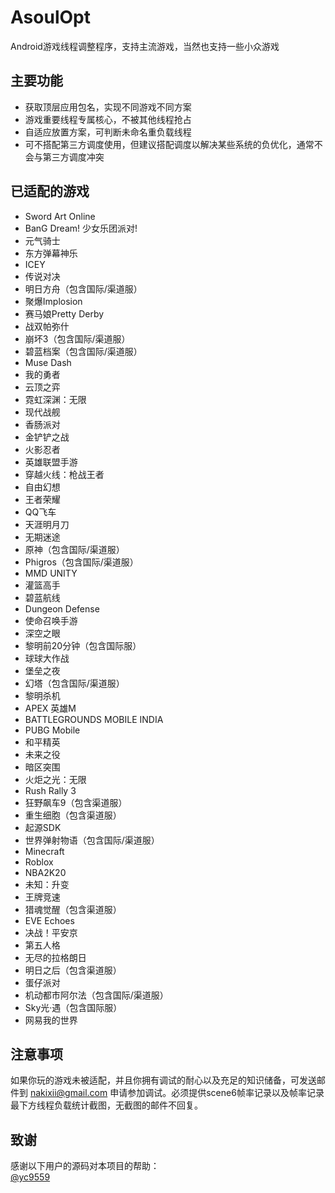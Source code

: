 # AsoulOpt
Android游戏线程调整程序，支持主流游戏，当然也支持一些小众游戏

## 主要功能
- 获取顶层应用包名，实现不同游戏不同方案
- 游戏重要线程专属核心，不被其他线程抢占
- 自适应放置方案，可判断未命名重负载线程
- 可不搭配第三方调度使用，但建议搭配调度以解决某些系统的负优化，通常不会与第三方调度冲突

## 已适配的游戏
- Sword Art Online
- BanG Dream! 少女乐团派对!
- 元气骑士
- 东方弹幕神乐
- ICEY
- 传说对决
- 明日方舟（包含国际/渠道服）
- 聚爆Implosion
- 赛马娘Pretty Derby
- 战双帕弥什
- 崩坏3（包含国际/渠道服）
- 碧蓝档案（包含国际/渠道服）
- Muse Dash
- 我的勇者
- 云顶之弈
- 霓虹深渊：无限
- 现代战舰
- 香肠派对
- 金铲铲之战
- 火影忍者
- 英雄联盟手游
- 穿越火线：枪战王者
- 自由幻想
- 王者荣耀
- QQ飞车
- 天涯明月刀
- 无期迷途
- 原神（包含国际/渠道服）
- Phigros（包含国际/渠道服）
- MMD UNITY
- 灌篮高手
- 碧蓝航线
- Dungeon Defense
- 使命召唤手游
- 深空之眼
- 黎明前20分钟（包含国际服）
- 球球大作战
- 堡垒之夜
- 幻塔（包含国际/渠道服）
- 黎明杀机
- APEX 英雄M
- BATTLEGROUNDS MOBILE INDIA
- PUBG Mobile
- 和平精英
- 未来之役
- 暗区突围
- 火炬之光：无限
- Rush Rally 3
- 狂野飙车9（包含渠道服）
- 重生细胞（包含渠道服）
- 起源SDK
- 世界弹射物语（包含国际/渠道服）
- Minecraft
- Roblox
- NBA2K20
- 未知：升变
- 王牌竞速
- 猎魂觉醒（包含渠道服）
- EVE Echoes
- 决战！平安京
- 第五人格
- 无尽的拉格朗日
- 明日之后（包含渠道服）
- 蛋仔派对
- 机动都市阿尔法（包含国际/渠道服）
- Sky光·遇（包含国际服）
- 网易我的世界

## 注意事项
如果你玩的游戏未被适配，并且你拥有调试的耐心以及充足的知识储备，可发送邮件到 nakixii@gmail.com 申请参加调试。必须提供scene6帧率记录以及帧率记录最下方线程负载统计截图，无截图的邮件不回复。

## 致谢
感谢以下用户的源码对本项目的帮助：  
[@yc9559](https://github.com/yc9559)
